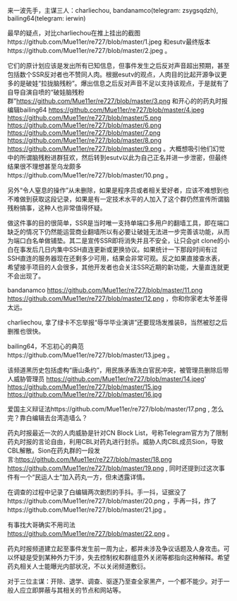 来一波先手，主谋三人：charliechou, bandanamco(telegram: zsygsqdzh), bailing64(telegram: ierwin)

最早的疑点，对比charliechou在推上挂出的截图https://github.com/Mue11er/re727/blob/master/1.jpeg 和esutv最终版本https://github.com/Mue11er/re727/blob/master/2.jpeg 。

它们的原计划应该是发出所有已知信息，但事件发生之后反对声音超出预期，甚至包括数个SSR反对者也不赞同人肉。根据esutv的观点，人肉目的比起开源争议更多的是破娃“拉拢脑残粉”。爆出信息之后反对声音不足以支持该观点，于是就有了自导自演自喷的“破娃脑残粉群”https://github.com/Mue11er/re727/blob/master/3.png 和开心的的药丸时报编辑bailing64
https://github.com/Mue11er/re727/blob/master/4.jpeg
https://github.com/Mue11er/re727/blob/master/5.png
https://github.com/Mue11er/re727/blob/master/6.png
https://github.com/Mue11er/re727/blob/master/7.png
https://github.com/Mue11er/re727/blob/master/8.png
https://github.com/Mue11er/re727/blob/master/9.png
。大概想吸引他们幻觉中的所谓脑残粉进群狂欢，然后转到esutv以此为自己正名并进一步泄密，但最终结果很不理想甚至乌龙颇多https://github.com/Mue11er/re727/blob/master/10.png 。

另外“令人窒息的操作”从未删除，如果是程序员或者相关爱好者，应该不难想到也不难做到获取这段记录，如果是有一定技术水平的人加入了这个群仍然宣传所谓脑残粉搞事，这种人也非常值得怀疑。

做这件事的目的很简单，SSR是当时唯一支持单端口多用户的翻墙工具，即在端口缺乏的情况下仍然能运营商业翻墙所以有必要让破娃无法进一步完善该功能，从而为端口白名单做铺垫。其二是宣传SSR即将消失并且不安全，让只会git clone的小白在事发后几日内集中SSH直连更新或更换协议。如果统计一下那段时间有过SSH直连的服务器现在还剩多少可用，结果会非常可观。反之如果直接查水表，希望接手项目的人会很多，其他开发者也会关注SSR近期的新功能，大量直连就更不会出现了。

bandanamco https://github.com/Mue11er/re727/blob/master/11.png https://github.com/Mue11er/re727/blob/master/12.png ，你和你家老太爷差得太远。

charliechou, 拿了绿卡不忘举报“辱华毕业演讲”还要现场发推装B，当然被怼之后删推也很快。

bailing64，不忘初心的典范https://github.com/Mue11er/re727/blob/master/13.jpeg 。

该频道黑历史包括虚构“唐山条约”，用民族矛盾洗白官民冲突，被管理员删除后带人威胁管理员
https://github.com/Mue11er/re727/blob/master/14.jpeg'
https://github.com/Mue11er/re727/blob/master/15.jpg
https://github.com/Mue11er/re727/blob/master/16.jpg

爱国主义辩证法https://github.com/Mue11er/re727/blob/master/17.png , 怎么完？靠白编辑去台湾造墙么？

药丸时报最近一次的人肉威胁是针对CN Block List，号称Telegram官方为了限制药丸时报的言论自由，利用CBL对药丸进行封杀。威胁人肉CBL成员Sion，导致CBL解散。Sion在药丸群的一段发言:https://github.com/Mue11er/re727/blob/master/18.png https://github.com/Mue11er/re727/blob/master/19.png , 同时还提到过这次事件有一个“民运人士”加入药丸一方，但未透露详情。

在调查的过程中记录了白编辑两次剧烈的手抖。手一抖，证据没了https://github.com/Mue11er/re727/blob/master/20.png ，手再一抖，炸了https://github.com/Mue11er/re727/blob/master/21.jpg 。

有事找大哥确实不用司法 https://github.com/Mue11er/re727/blob/master/22.png 。

药丸时报频道建立起至事件发生前一周为止，都并未涉及争议话题及人身攻击。可以怀疑是受到某种外力干涉，失去控制权和群组意外关闭等都指向这种解释。希望药丸相关人士能曝光内部状况，不以关闭频道敷衍。

对于三位主谋：开除、退学、调查、驱逐乃至查全家黑产，一个都不能少。对于一般人应立即屏蔽与其相关的节点和网站等。
